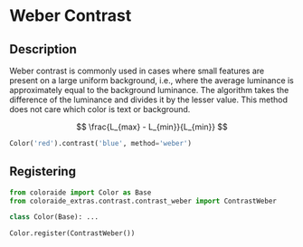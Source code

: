 # Weber Contrast

## Description

Weber contrast is commonly used in cases where small features are present on a large uniform background, i.e., where the
average luminance is approximately equal to the background luminance. The algorithm takes the difference of the
luminance and divides it by the lesser value. This method does not care which color is text or background.

$$
\frac{L_{max} - L_{min}}{L_{min}}
$$

```py play
Color('red').contrast('blue', method='weber')
```

## Registering

```py
from coloraide import Color as Base
from coloraide_extras.contrast.contrast_weber import ContrastWeber

class Color(Base): ...

Color.register(ContrastWeber())
```
